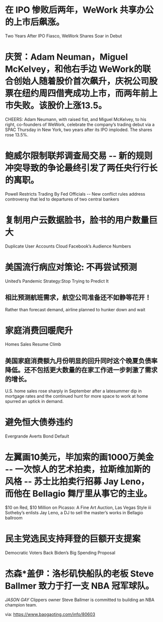 [#]: subject: "华尔街日报简讯-2021-10-22"
[#]: via: "https://www.baogaoting.com/info/80603"
[#]: author: "https://www.baogaoting.com/info/80603"
[#]: collector: "guevaraya"
[#]: translator: "guevaraya "
[#]: reviewer: " "
[#]: publisher: " "
[#]: url: " "

# 在 IPO 惨败后两年，WeWork 共享办公的上市后飙涨。
Two Years After IPO Fiasco, WeWork Shares Soar in Debut
# 庆贺：Adam Neuman，Miguel McKelvey，和他右手边 WeWork的联合创始人随着股价首次飙升，庆祝公司股票在纽约周四借壳成功上市，而两年前上市失败。该股价上涨13.5。
CHEERS: Adam Neumann, with raised fist, and Miguel McKelvey, to his right, co-founders of WeWork, celebrate the company’s trading debut via a SPAC Thursday in New York, two years after its IPO imploded. The shares rose 13.5%. 
# 鲍威尔限制联邦调查局交易 -- 新的规则冲突导致的争论最终引发了两任央行行长的离职。
Powell Restricts Trading By Fed Officials -- New conflict rules address controversy that led to departures of two central bankers
# 复制用户云数据脸书，脸书的用户数量巨大
Duplicate User Accounts Cloud Facebook’s Audience Numbers
# 美国流行病应对策论: 不再尝试预测
United’s Pandemic Strategy:Stop Trying to Predict It
## 相比预测航班需求，航空公司准备还不如静等花开！
Rather than  forecast demand, airline planned to hunker down and wait
# 家庭消费回暖爬升
Homes Sales Resume Climb
## 美国家庭消费额九月份明显的回升同时这个晚夏负债率降低。还不包括更大数量的在家工作进一步刺激了需求的增长。
U.S. home sales rose sharply in September after a latesummer dip in mortgage rates and the continued hunt for more space to work at home spurred an uptick in demand.
# 避免恒大债券违约
Evergrande Averts Bond Default
# 左翼画10美元，毕加索的画1000万美金 -- 一次惊人的艺术拍卖，拉斯维加斯的风格 -- 苏士比拍卖行招募 Jay Leno，而他在 Bellagio 舞厅里从事它的主业。
$10 on Red, $10 Million on Picasso: A Fine Art Auction, Las Vegas Style iii Sotheby’s enlists Jay Leno, a DJ to sell the master’s works in Bellagio ballroom
# 民主党选民支持拜登的巨额开支提案
Democratic Voters Back Biden’s Big Spending Proposal
# 杰森*盖伊：洛杉矶快船队的老板 Steve Ballmer 致力于打一支 NBA 冠军球队。
*JASON GAY* Clippers owner Steve Ballmer is committed to building an NBA champion team.

via: https://www.baogaoting.com/info/80603

